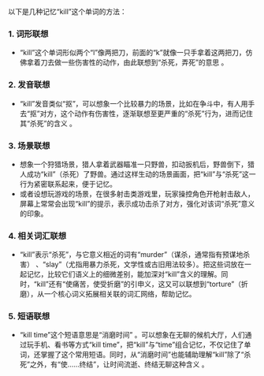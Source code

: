 以下是几种记忆“kill”这个单词的方法：

### 1. 词形联想
 - “kill”这个单词形似两个“l”像两把刀，前面的“k”就像一只手拿着这两把刀，仿佛拿着刀去做一些伤害性的动作，由此联想到“杀死，弄死”的意思 。

### 2. 发音联想
 - “kill”发音类似“抠”，可以想象一个比较暴力的场景，比如在争斗中，有人用手去“抠”对方，这个动作有伤害性，逐渐联想至更严重的“杀死”行为，进而记住其“杀死”的含义 。

### 3. 场景联想
 - 想象一个狩猎场景，猎人拿着武器瞄准一只野兽，扣动扳机后，野兽倒下，猎人成功“kill”（杀死）了野兽。通过这样生动的场景画面，把“kill”与“杀死”这一行为紧密联系起来，便于记忆。
 - 或者设想玩游戏的场景，在很多射击类游戏里，玩家操控角色开枪射击敌人，屏幕上常常会出现“kill”的提示，表示成功击杀了对方，强化对该词“杀死”意义的印象。

### 4. 相关词汇联想
 - “kill”表示“杀死”，与它意义相近的词有“murder”（谋杀，通常指有预谋地杀害） 、“slay”（尤指用暴力杀死，文学性或古旧用法较多）。把这些词放在一起记忆，比较它们语义上的细微差别，能加深对“kill”含义的理解。同时，“kill”还有“使痛苦，使受折磨”的引申义，这又可以联想到“torture”（折磨），从一个核心词义拓展相关联的词汇网络，帮助记忆。

### 5. 短语联想
 - “kill time”这个短语意思是“消磨时间” 。可以想象在无聊的候机大厅，人们通过玩手机、看书等方式“kill time”，把“kill”与“time”组合记忆，不仅记住了单词，还掌握了这个常用短语。同时，从“消磨时间”也能辅助理解“kill”除了“杀死”之外，有“使……终结”，让时间流逝、终结无聊这种含义 。 